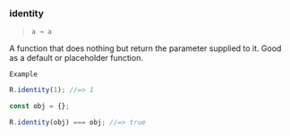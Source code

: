 ### identity

> `a → a`

A function that does nothing but return the parameter supplied to it. Good as a default or placeholder function.

`Example`

```js
R.identity(1); //=> 1

const obj = {};

R.identity(obj) === obj; //=> true
```
